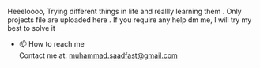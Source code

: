 Heeeloooo, Trying different things in life and reallly learning them . Only projects file are uploaded here . If you require any help dm me, I will try my best to solve it
- 📫 How to reach me  
Contact me at: muhammad.saadfast@gmail.com

